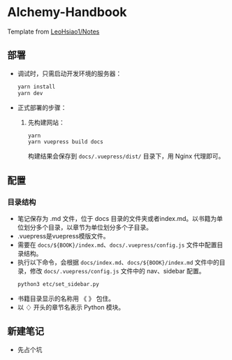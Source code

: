 # Alchemy-Handbook


Template from [LeoHsiao1/Notes](https://github.com/LeoHsiao1/Notes)

## 部署

- 调试时，只需启动开发环境的服务器：
  ```sh
  yarn install
  yarn dev
  ```

- 正式部署的步骤：
  1. 先构建网站：
      ```sh
      yarn
      yarn vuepress build docs
      ```
      构建结果会保存到 `docs/.vuepress/dist/` 目录下，用 Nginx 代理即可。

## 配置

### 目录结构

- 笔记保存为 .md 文件，位于 docs 目录的文件夹或者index.md。以书籍为单位划分多个目录，以章节为单位划分多个子目录。
- .vuepress是vuepress模版文件。
- 需要在 `docs/${BOOK}/index.md`、`docs/.vuepress/config.js` 文件中配置目录结构。
- 执行以下命令，会根据 `docs/index.md`、`docs/${BOOK}/index.md` 文件中的目录，修改 `docs/.vuepress/config.js` 文件中的 nav、sidebar 配置。
  ```sh
  python3 etc/set_sidebar.py
  ```
- 书籍目录显示的名称用 《 》 包住。
- 以 ♢ 开头的章节名表示 Python 模块。


## 新建笔记
- 先占个坑